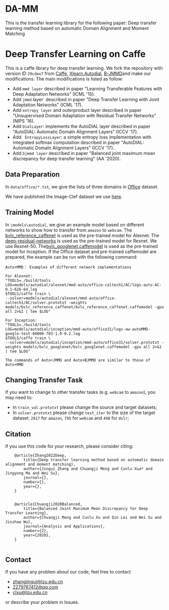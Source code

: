 # DA-MM
This is the transfer learning library for the following paper:
Deep transfer learning method based on automatic Domain Alignment and Moment Matching
# Deep Transfer Learning on Caffe

This is a caffe library for deep transfer learning. We fork the repository with version ID `29cdee7` from [Caffe](https://github.com/BVLC/caffe), [Xlearn](https://github.com/thuml/Xlearn),[Autodial](https://github.com/ducksoup/autodial), [B-JMMD](https://github.com/mengchuangji/balanced-joint-maximum-mean-discrepancy)and make our modifications. The main modifications is listed as follow:
- Add `mmd layer` described in paper "Learning Transferable Features with Deep Adaptation Networks" (ICML '15).
- Add `jmmd` layer` described in paper "Deep Transfer Learning with Joint Adaptation Networks" (ICML '17).
- Add `entropy layer` and outerproduct layer described in paper "Unsupervised Domain Adaptation with Residual Transfer Networks" (NIPS '16).
- Add `DialLayer`: implements the AutoDIAL layer described in paper "AutoDIAL: Automatic DomaIn Alignment Layers" (ICCV '17).
- Add ` EntropyLossLayer`: a simple entropy loss implementation with integrated softmax computation described in paper "AutoDIAL: Automatic DomaIn Alignment Layers" (ICCV '17)..
- Add `bjmmd layer` described in paper "Balanced joint maximum mean discrepancy for deep transfer learning" (AA '2020).


Data Preparation
---------------
In `data/office/*.txt`, we give the lists of three domains in [Office](https://cs.stanford.edu/~jhoffman/domainadapt/#datasets_code) dataset.

We have published the Image-Clef dataset we use [here](https://drive.google.com/file/d/0B9kJH0-rJ2uRS3JILThaQXJhQlk/view?usp=sharing).

Training Model
---------------

In `\models\autodial`, we give an example model based on different networks to show how to transfer from `amazon` to `webcam`. 
The [bvlc\_reference\_caffenet](http://dl.caffe.berkeleyvision.org/bvlc_reference_caffenet.caffemodel) is used as the pre-trained model for Alexnet. The [deep-residual-networks](https://github.com/KaimingHe/deep-residual-networks) is used as the pre-trained model for Resnet. We use Resnet-50. The[bvlc_googlenet.caffemodel](https://github.com/AleDel/deepdreamer-touchdesigner/blob/master/models/bvlc_googlenet.caffemodel) is used as the pre-trained model for Inception.
If the Office dataset and pre-trained caffemodel are prepared, the example can be run with the following command:

```
Auto+MMD： Examples of different network implementations

For Alexnet:
"TOOLS=./build/tools
LOG=models/autodial/alexnet/mmd-auto/office-caltech1/AC/logs-auto-AC-0.1-626-64.log
$TOOLS/caffe train \
--solver=models/autodial/alexnet/mmd-auto/office-caltech1/AC/solver.prototxt -weights models/bvlc_reference_caffenet/bvlc_reference_caffenet.caffemodel -gpu all 2>&1 | tee $LOG"

For Inception:
"TOOLS=./build/tools
LOG=models/autodial/inception/mmd-auto/office31/logs-aw-autoMMD-google-test-60000-703-1.0-0.2.log
$TOOLS/caffe train \
--solver=models/autodial/inception/mmd-auto/office31/solver.prototxt -weights models/bvlc_googlenet/bvlc_googlenet.caffemodel -gpu all 2>&1 | tee $LOG" 
```

```
The commands of Auto+JMMD and Auto+BJMMD are similar to those of Auto+MMD
```



Changing Transfer Task
---------------
If you want to change to other transfer tasks (e.g. `webcam` to `amazon`), you may need to:

- In `train_val.prototxt` please change the source and target datasets;
- In `solver.prototxt` please change `test_iter` to the size of the target dataset: `2817` for `amazon`, `795` for `webcam` and `498` for `dslr`;


## Citation
If you use this code for your research, please consider citing:
```
    @article{Zhang2022Deep,
        title={Deep transfer learning method based on automatic domain alignment and moment matching},
        author={Jingui Zhang and Chuangji Meng and Cunlu Xua* and Jingyong Ma and Wei Su},
        journal={},
        number={},
        year={},
    }
        
```

```
    @article{Chuangji2020Balanced,
        title={Balanced Joint Maximum Mean Discrepancy for Deep Transfer Learning},
        author={Chuangji Meng and Cunlu Xu and Qin Lei and Wei Su and Jinzhao Wu},
        journal={Analysis and Applications},
        number={2},
        year={2020},
    }
        
```

## Contact
If you have any problem about our code, feel free to contact 
- zhangjingui@lzu.edu.cn
- 2279767412@qq.com
- clxu@lzu.edu.cn

or describe your problem in Issues.
